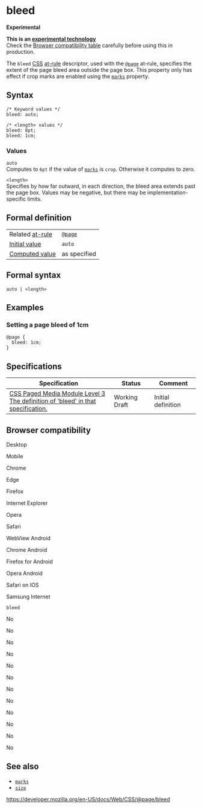 # bleed

**Experimental**

**This is an [experimental technology](https://developer.mozilla.org/en-US/docs/MDN/Guidelines/Conventions_definitions#experimental)**  
Check the [Browser compatibility table](#browser_compatibility) carefully before using this in production.

The `bleed` [CSS](https://developer.mozilla.org/en-US/docs/Web/CSS) [at-rule](../at-rule) descriptor, used with the [`@page`](../@page) at-rule, specifies the extent of the page bleed area outside the page box. This property only has effect if crop marks are enabled using the [`marks`](marks) property.

## Syntax

    /* Keyword values */
    bleed: auto;

    /* <length> values */
    bleed: 8pt;
    bleed: 1cm;

### Values

`auto`  
Computes to `6pt` if the value of [`marks`](marks) is `crop`. Otherwise it computes to zero.

`<length>`  
Specifies by how far outward, in each direction, the bleed area extends past the page box. Values may be negative, but there may be implementation-specific limits.

## Formal definition

<table><tbody><tr class="odd"><td>Related <a href="../at-rule">at-rule</a></td><td><a href="../@page"><code>@page</code></a></td></tr><tr class="even"><td><a href="../initial_value">Initial value</a></td><td><code>auto</code></td></tr><tr class="odd"><td><a href="../computed_value">Computed value</a></td><td>as specified</td></tr></tbody></table>

## Formal syntax

    auto | <length>

## Examples

### Setting a page bleed of 1cm

    @page {
      bleed: 1cm;
    }

## Specifications

<table><thead><tr class="header"><th>Specification</th><th>Status</th><th>Comment</th></tr></thead><tbody><tr class="odd"><td><a href="https://drafts.csswg.org/css-page-3/#bleed">CSS Paged Media Module Level 3<br />
<span class="small">The definition of 'bleed' in that specification.</span></a></td><td><span class="spec-wd">Working Draft</span></td><td>Initial definition</td></tr></tbody></table>

## Browser compatibility

Desktop

Mobile

Chrome

Edge

Firefox

Internet Explorer

Opera

Safari

WebView Android

Chrome Android

Firefox for Android

Opera Android

Safari on IOS

Samsung Internet

`bleed`

No

No

No

No

No

No

No

No

No

No

No

No

## See also

- [`marks`](marks)
- [`size`](size)

<a href="https://developer.mozilla.org/en-US/docs/Web/CSS/@page/bleed" class="_attribution-link">https://developer.mozilla.org/en-US/docs/Web/CSS/@page/bleed</a>
